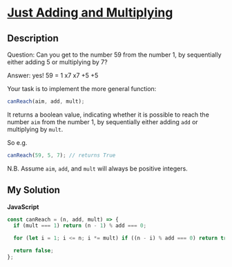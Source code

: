 # [Just Adding and Multiplying](https://www.codewars.com/kata/https://www.codewars.com/kata/57b64627d2415635ac000529)

## Description

Question: Can you get to the number 59 from the number 1, by sequentially either adding 5 or multiplying by 7?

Answer: yes! 59 = 1 x7 x7 +5 +5

Your task is to implement the more general function:

```js
canReach(aim, add, mult);
```

It returns a boolean value, indicating whether it is possible to reach the number `aim` from the number 1, by sequentially either adding `add` or multiplying by `mult`.

So e.g.

```js
canReach(59, 5, 7); // returns True
```

N.B. Assume `aim`, `add`, and `mult` will always be positive integers.

## My Solution

**JavaScript**

```js
const canReach = (n, add, mult) => {
  if (mult === 1) return (n - 1) % add === 0;

  for (let i = 1; i <= n; i *= mult) if ((n - i) % add === 0) return true;

  return false;
};
```
